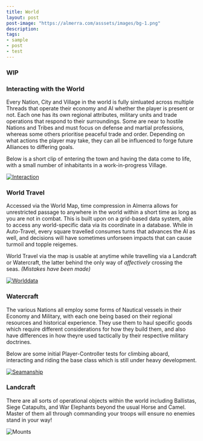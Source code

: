 ```yaml
---
title: World
layout: post
post-image: "https://almerra.com/asssets/images/bg-1.png"
description:   
tags:
- sample
- post
- test
---
```


### WIP
### Interacting with the World

Every Nation, City and Village in the world is fully simluated across multiple Threads that operate their economy and AI whether the player is present or not.  Each one has its own regional attributes, military units and trade operations that respond to their surroundings.  Some are near to hostile Nations and Tribes and must focus on defense and martial professions, whereas some others prioritise peaceful trade and order.  Depending on what actions the player may take, they can all be influenced to forge future Alliances to differing goals. 

Below is a short clip of entering the town and having the data come to life, with a small number of inhabitants in a work-in-progress Village.   

[![Interaction](http://img.youtube.com/vi/jku7vaf1ppU/0.jpg)](https://www.youtube.com/watch?v=jku7vaf1ppU&list=PLLcxd4soKLM7Wa4h2sFvUjYCaAIBJf5Lb "Dev Scrolls - Threaded AI LODs and Dialogues")

### World Travel

Accessed via the World Map, time compression in Almerra allows for unrestricted passage to anywhere in the world within a short time as long as you are not in combat.  This is built upon on a grid-based data system, able to access any world-specific data via its coordinate in a database.  While in Auto-Travel, every square travelled consumes turns that advances the AI as well, and decisions will have sometimes unforseen impacts that can cause turmoil and topple reigemes.
 
World Travel via the map is usable at anytime while travelling via a Landcraft or Watercraft, the latter behind the only way of _affectively_ crossing the seas.  _(Mistakes have been made)_


[![Worlddata](http://img.youtube.com/vi/QeITXEhehkc/0.jpg)](https://www.youtube.com/watch?v=QeITXEhehkc&list=PLLcxd4soKLM7Wa4h2sFvUjYCaAIBJf5Lb&index=12 "DataBuilder")


### Watercraft
The various Nations all employ some forms of Nautical vessels in their Economy and Military, with each one being based on their regional resources and historical experience.  They use them to haul specific goods which require different considerations for how they build them, and also have differences in how theyre used tactically by their respective military doctrines. 

Below are some initial Player-Controller tests for climbing aboard, interacting and riding the base class which is still under heavy development.

[![Seamanship](http://img.youtube.com/vi/R-2igygUVRc/0.jpg)](https://www.youtube.com/watch?v=R-2igygUVRc&list=PLLcxd4soKLM7Wa4h2sFvUjYCaAIBJf5Lb&index=4 "Seamanship")

### Landcraft
There are all sorts of operational objects within the world including Ballistas, Siege Catapults, and War Elephants beyond the usual Horse and Camel.  Master of them all through commanding your troops will ensure no enemies stand in your way!


![Mounts](https://simsaladoo.github.io/winds-of-almerra/img/mounts.jpg)

